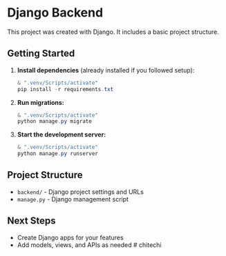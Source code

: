 # Django Backend

This project was created with Django. It includes a basic project structure. 

## Getting Started

1. **Install dependencies** (already installed if you followed setup):
   ```powershell
   & ".venv/Scripts/activate"
   pip install -r requirements.txt
   ```
2. **Run migrations:**
   ```powershell
   & ".venv/Scripts/activate"
   python manage.py migrate
   ```
3. **Start the development server:**
   ```powershell
   & ".venv/Scripts/activate"
   python manage.py runserver
   ```

## Project Structure
- `backend/` - Django project settings and URLs
- `manage.py` - Django management script

## Next Steps
- Create Django apps for your features
- Add models, views, and APIs as needed
#   c h i t e c h i  
 